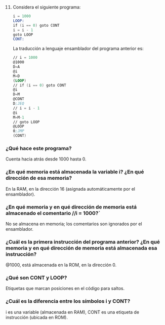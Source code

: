 11. Considera el siguiente programa:
    
    ```nasm
    i = 1000
    LOOP:
    if (i == 0) goto CONT
    i = i - 1
    goto LOOP
    CONT:
    ```
    
    La traducción a lenguaje ensamblador del programa anterior es:
    
    ```nasm
    // i = 1000
    @1000
    D=A
    @i
    M=D
    (LOOP)
    // if (i == 0) goto CONT
    @i
    D=M
    @CONT
    D;JEQ
    // i = i - 1
    @i
    M=M-1
    // goto LOOP
    @LOOP
    0;JMP
    (CONT)
    ```
    
### ¿Qué hace este programa?
Cuenta hacia atrás desde 1000 hasta 0.
### ¿En qué memoria está almacenada la variable i? ¿En qué dirección de esa memoria?
En la RAM, en la dirección 16 (asignada automáticamente por el ensamblador).
### ¿En qué memoria y en qué dirección de memoria está almacenado el comentario //i = 1000?`
No se almacena en memoria; los comentarios son ignorados por el ensamblador.
### ¿Cuál es la primera instrucción del programa anterior? ¿En qué memoria y en qué dirección de memoria está almacenada esa instrucción?
@1000, está almacenada en la ROM, en la dirección 0.
### ¿Qué son CONT y LOOP?
Etiquetas que marcan posiciones en el código para saltos.
### ¿Cuál es la diferencia entre los símbolos i y CONT?
i es una variable (almacenada en RAM), CONT es una etiqueta de instrucción (ubicada en ROM).

